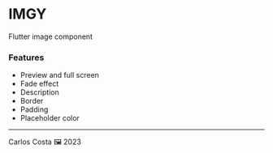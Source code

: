 # IMGY

Flutter image component

### Features
 - Preview and full screen
 - Fade effect
 - Description
 - Border
 - Padding
 - Placeholder color

---

Carlos Costa 🖼 2023
